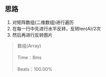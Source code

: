 ## 思路

1. 对矩阵数组(二维数组)进行遍历
2. 在每一行中先进行水平反转，反转len(A)/2次
3. 然后再进行反转图片

> 数组(Array)<br><br>
> Time：8ms<br><br>
> Beats：100.00%